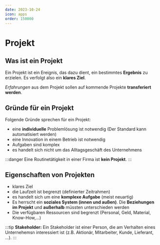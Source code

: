 ```yaml
---
date: 2023-10-24
icon: apps
order: 150000
---
```


# Projekt

## Was ist ein Projekt

Ein Projekt ist ein Ereignis, das dazu dient, ein bestimmtes **Ergebnis** zu erzielen. Es verfolgt also ein **klares Ziel**.

_Erfahrungen_ aus dem Projekt sollen auf kommende Projekte **transferiert werden**.

## Gründe für ein Projekt

Folgende Gründe sprechen für ein Projekt:

- eine **individuelle** Problemlösung ist notwendig (Der Standard kann automatisiert werden)
- eine Innovation in einem Betrieb ist notwendig
- Aufgaben sind komplex
- es handelt sich nicht um das Alltagsgeschäft des Unternehmens

:::danger
Eine Routinetätigkeit in einer Firma ist **kein Projekt**.
:::

## Eigenschaften von Projekten

- klares Ziel
- die Laufzeit ist begrenzt (definierter Zeitrahmen)
- es handelt sich um eine **komplexe Aufgabe** (meist neuartig)
- Es herrscht ein **soziales System (innen und außen)**. Die **Beziehungen im Projekt** und **außerhalb** müssten unterschieden werden
- Die verfügbaren Ressourcen sind begrenzt (Personal, Geld, Material, Know-How,...)

:::tip
**Stakeholder:** Ein Stakeholder ist einer Person, die am Verhalten eines Unternehemsn interessiert ist (z.B. Aktionär, Mitarbeiter, Kunde, Lieferant, ...).
:::
